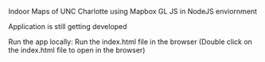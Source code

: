 Indoor Maps of UNC Charlotte using Mapbox GL JS in NodeJS enviornment

Application is still getting developed

Run the app locally:
Run the index.html file in the browser (Double click on the index.html file to open in the browser)
